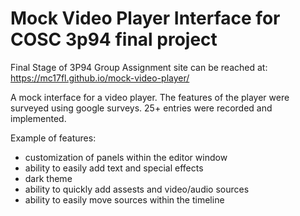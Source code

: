 # Mock Video Player Interface for COSC 3p94 final project 
Final Stage of 3P94 Group Assignment
site can be reached at: https://mc17fl.github.io/mock-video-player/

A mock interface for a video player. The features of the player were surveyed using google surveys. 25+ entries were recorded and implemented.

Example of features:
- customization of panels within the editor window
- ability to easily add text and special effects
- dark theme
- ability to quickly add assests and video/audio sources
- ability to easily move sources within the timeline
